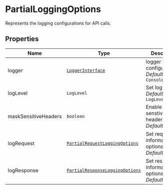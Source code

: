 
# PartialLoggingOptions

Represents the logging configurations for API calls.

## Properties

| Name | Type | Description |
|  --- | --- | --- |
| logger | [`LoggerInterface`](../doc/logger-interface.md) | logger to be configured. <br> *Default*: `new ConsoleLogger()` |
| logLevel | `LogLevel` | Set log level. <br> *Default*: `LogLevel.Info` |
| maskSensitiveHeaders | `boolean` | Enable masking senstive headers <br> *Default*: `true` |
| logRequest | [`PartialRequestLoggingOptions`](../doc/partial-request-logging-options.md) | Set request information options <br> *Default*: `{}` |
| logResponse | [`PartialResponseLoggingOptions`](../doc/partial-response-logging-options.md) | Set response information options <br> *Default*: `{}` |

